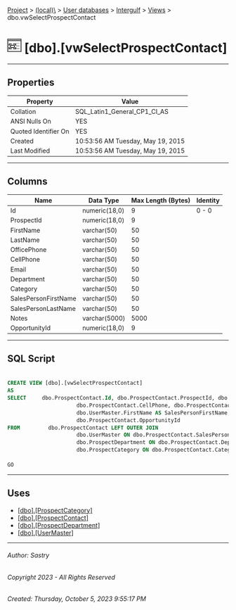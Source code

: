 #### 

[Project](../../../../index.md) > [(local)\\](../../../index.md) > [User databases](../../index.md) > [Intergulf](../index.md) > [Views](Views.md) > dbo.vwSelectProspectContact

# ![Views](../../../../Images/View32.png) [dbo].[vwSelectProspectContact]

---

## <a name="#properties"></a>Properties

| Property | Value |
|---|---|
| Collation | SQL_Latin1_General_CP1_CI_AS |
| ANSI Nulls On | YES |
| Quoted Identifier On | YES |
| Created | 10:53:56 AM Tuesday, May 19, 2015 |
| Last Modified | 10:53:56 AM Tuesday, May 19, 2015 |


---

## <a name="#columns"></a>Columns

| Name | Data Type | Max Length (Bytes) | Identity |
|---|---|---|---|
| Id | numeric(18,0) | 9 | 0 - 0 |
| ProspectId | numeric(18,0) | 9 |  |
| FirstName | varchar(50) | 50 |  |
| LastName | varchar(50) | 50 |  |
| OfficePhone | varchar(50) | 50 |  |
| CellPhone | varchar(50) | 50 |  |
| Email | varchar(50) | 50 |  |
| Department | varchar(50) | 50 |  |
| Category | varchar(50) | 50 |  |
| SalesPersonFirstName | varchar(50) | 50 |  |
| SalesPersonLastName | varchar(50) | 50 |  |
| Notes | varchar(5000) | 5000 |  |
| OpportunityId | numeric(18,0) | 9 |  |


---

## <a name="#sqlscript"></a>SQL Script

```sql

CREATE VIEW [dbo].[vwSelectProspectContact]
AS
SELECT     dbo.ProspectContact.Id, dbo.ProspectContact.ProspectId, dbo.ProspectContact.FirstName, dbo.ProspectContact.LastName, dbo.ProspectContact.OfficePhone, 
                      dbo.ProspectContact.CellPhone, dbo.ProspectContact.Email, dbo.ProspectDepartment.Name AS Department, dbo.ProspectCategory.Name AS Category, 
                      dbo.UserMaster.FirstName AS SalesPersonFirstName, dbo.UserMaster.LastName AS SalesPersonLastName, dbo.ProspectContact.Notes, 
                      dbo.ProspectContact.OpportunityId
FROM         dbo.ProspectContact LEFT OUTER JOIN
                      dbo.UserMaster ON dbo.ProspectContact.SalesPersonId = dbo.UserMaster.UserName LEFT OUTER JOIN
                      dbo.ProspectDepartment ON dbo.ProspectContact.DepartmentId = dbo.ProspectDepartment.Id LEFT OUTER JOIN
                      dbo.ProspectCategory ON dbo.ProspectContact.CategoryId = dbo.ProspectCategory.Id

GO

```


---

## <a name="#uses"></a>Uses

* [[dbo].[ProspectCategory]](../Tables/dbo_ProspectCategory.md)
* [[dbo].[ProspectContact]](../Tables/dbo_ProspectContact.md)
* [[dbo].[ProspectDepartment]](../Tables/dbo_ProspectDepartment.md)
* [[dbo].[UserMaster]](../Tables/dbo_UserMaster.md)


---

###### Author:  Sastry

###### Copyright 2023 - All Rights Reserved

###### Created: Thursday, October 5, 2023 9:55:17 PM

